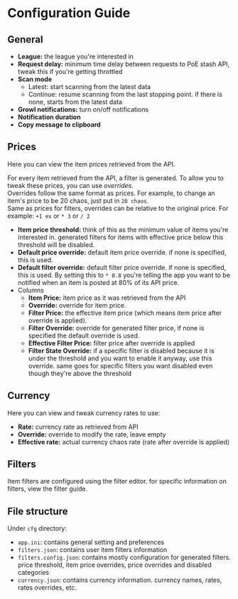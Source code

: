 # Configuration Guide
## General
- **League:** the league you're interested in
- **Request delay:** minimum time delay between requests to PoE stash API, tweak this if you're getting throttled
- **Scan mode**
  - Latest: start scanning from the latest data
  - Continue: resume scanning from the last stopping point. if there is none, starts from the latest data
- **Growl notifications:** turn on/off notifications
- **Notification duration**
- **Copy message to clipboard**

## Prices
Here you can view the item prices retrieved from the API.

For every item retrieved from the API, a filter is generated. To allow you to tweak these prices, you can use _overrides_.  
Overrides follow the same format as prices. For example, to change an item's price to be 20 chaos, just put in `20 chaos`.  
Same as prices for filters, overrides can be relative to the original price. For example: `+1 ex` or `* 3` or `/ 2`

  - **Item price threshold:** think of this as the minimum value of items you're interested in. generated filters for items with effective price below this threshold will be disabled.
  - **Default price override:** default item price override. if none is specified, this is used.
  - **Default filter override:** default filter price override. if none is specified, this is used. By setting this to `* 0.8` you're telling the app you want to be notified when an item is posted at 80% of its API price.
  - Columns  
    - **Item Price:** item price as it was retrieved from the API
    - **Override:** override for item price.
    - **Filter Price:** the effective item price (which means item price after override is applied).
    - **Filter Override:** override for generated filter price, if none is specified the default override is used.
    - **Effective Filter Price:** filter price after override is applied
    - **Filter State Override:** if a specific filter is disabled because it is under the threshold and you want to enable it anyway, use this override.
    same goes for specific filters you want disabled even though they're above the threshold

## Currency
Here you can view and tweak currency rates to use:
  - **Rate:** currency rate as retrieved from API
  - **Override:** override to modify the rate, leave empty 
  - **Effective rate:** actual currency chaos rate (rate after override is applied)

## Filters
Item filters are configured using the filter editor. for specific information on filters, view the filter guide.

## File structure
Under `cfg` directory:
- `app.ini`: contains general setting and preferences
- `filters.json`: contains user item filters information
- `filters.config.json`: contains mostly configuration for generated filters. price threshold, item price overrides, price overrides and disabled categories
- `currency.json`: contains currency information. currency names, rates, rates overrides, etc.
